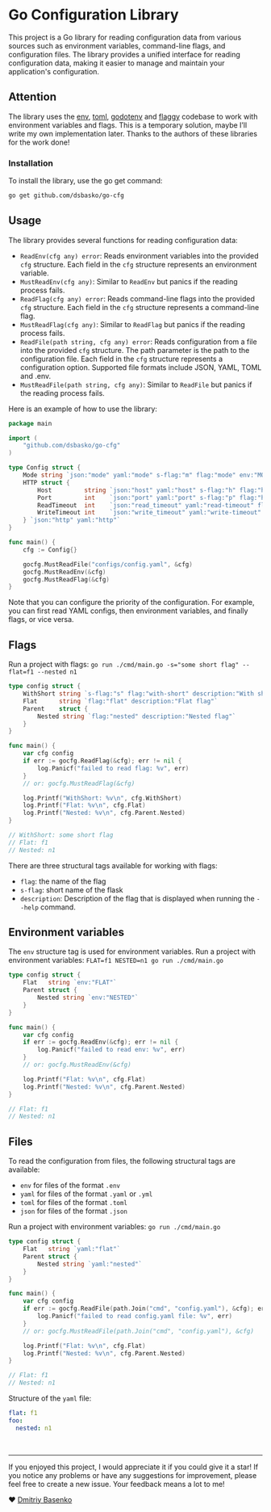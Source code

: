 # Go Configuration Library
This project is a Go library for reading configuration data from various sources such as environment variables, command-line flags, and configuration files. The library provides a unified interface for reading configuration data, making it easier to manage and maintain your application's configuration.  

## Attention
The library uses the [env](https://github.com/caarlos0/env), [toml](https://github.com/BurntSushi/toml), [godotenv](https://github.com/joho/godotenv) and [flaggy](https://github.com/integrii/flaggy) codebase to work with environment variables and flags. This is a temporary solution, maybe I’ll write my own implementation later. Thanks to the authors of these libraries for the work done!

### Installation
To install the library, use the go get command:
```bash
go get github.com/dsbasko/go-cfg
```

## Usage
The library provides several functions for reading configuration data: 

- `ReadEnv(cfg any) error`: Reads environment variables into the provided `cfg` structure. Each field in the `cfg` structure represents an environment variable.  
- `MustReadEnv(cfg any)`: Similar to `ReadEnv` but panics if the reading process fails.  
- `ReadFlag(cfg any) error`: Reads command-line flags into the provided `cfg` structure. Each field in the `cfg` structure represents a command-line flag.  
- `MustReadFlag(cfg any)`: Similar to `ReadFlag` but panics if the reading process fails.  
- `ReadFile(path string, cfg any) error`: Reads configuration from a file into the provided `cfg` structure. The path parameter is the path to the configuration file. Each field in the `cfg` structure represents a configuration option. Supported file formats include JSON, YAML, TOML and .env.
- `MustReadFile(path string, cfg any)`: Similar to `ReadFile` but panics if the reading process fails.

Here is an example of how to use the library:

```go
package main

import (
	"github.com/dsbasko/go-cfg"
)

type Config struct {
	Mode string `json:"mode" yaml:"mode" s-flag:"m" flag:"mode" env:"MODE" description:"mode of the application (dev|prod)"`
	HTTP struct {
		Host         string `json:"host" yaml:"host" s-flag:"h" flag:"http-host" env:"HTTP_HOST"`
		Port         int    `json:"port" yaml:"port" s-flag:"p" flag:"http-port" env:"HTTP_PORT"`
		ReadTimeout  int    `json:"read_timeout" yaml:"read-timeout" flag:"http-read-timeout" env:"HTTP_READ_TIMEOUT"`
		WriteTimeout int    `json:"write_timeout" yaml:"write-timeout" flag:"http-write-timeout" env:"HTTP_WRITE_TIMEOUT"`
	} `json:"http" yaml:"http"`
}

func main() {
	cfg := Config{}

	gocfg.MustReadFile("configs/config.yaml", &cfg)
	gocfg.MustReadEnv(&cfg)
	gocfg.MustReadFlag(&cfg)
}
```

Note that you can configure the priority of the configuration. For example, you can first read YAML configs, then environment variables, and finally flags, or vice versa.

## Flags

Run a project with flags: `go run ./cmd/main.go -s="some short flag" --flat=f1 --nested n1`

```go
type config struct {
	WithShort string `s-flag:"s" flag:"with-short" description:"With short flag"`
	Flat      string `flag:"flat" description:"Flat flag"`
	Parent    struct {
		Nested string `flag:"nested" description:"Nested flag"`
	}
}

func main() {
	var cfg config
	if err := gocfg.ReadFlag(&cfg); err != nil {
		log.Panicf("failed to read flag: %v", err)
	}
	// or: gocfg.MustReadFlag(&cfg)

	log.Printf("WithShort: %v\n", cfg.WithShort)
	log.Printf("Flat: %v\n", cfg.Flat)
	log.Printf("Nested: %v\n", cfg.Parent.Nested)
}

// WithShort: some short flag
// Flat: f1
// Nested: n1
```

There are three structural tags available for working with flags:
- `flag`: the name of the flag
- `s-flag`: short name of the flask
- `description`: Description of the flag that is displayed when running the `--help` command.

## Environment variables

The `env` structure tag is used for environment variables.
Run a project with environment variables: `FLAT=f1 NESTED=n1 go run ./cmd/main.go`

```go
type config struct {
	Flat   string `env:"FLAT"`
	Parent struct {
		Nested string `env:"NESTED"`
	}
}

func main() {
	var cfg config
	if err := gocfg.ReadEnv(&cfg); err != nil {
		log.Panicf("failed to read env: %v", err)
	}
	// or: gocfg.MustReadEnv(&cfg)

	log.Printf("Flat: %v\n", cfg.Flat)
	log.Printf("Nested: %v\n", cfg.Parent.Nested)
}

// Flat: f1
// Nested: n1
```

## Files


To read the configuration from files, the following structural tags are available:
- `env` for files of the format `.env`
- `yaml` for files of the format `.yaml` or `.yml`
- `toml` for files of the format `.toml`
- `json` for files of the format `.json`

Run a project with environment variables: `go run ./cmd/main.go`

```go
type config struct {
	Flat   string `yaml:"flat"`
	Parent struct {
		Nested string `yaml:"nested"`
	}
}

func main() {
	var cfg config
	if err := gocfg.ReadFile(path.Join("cmd", "config.yaml"), &cfg); err != nil {
		log.Panicf("failed to read config.yaml file: %v", err)
	}
	// or: gocfg.MustReadFile(path.Join("cmd", "config.yaml"), &cfg)

	log.Printf("Flat: %v\n", cfg.Flat)
	log.Printf("Nested: %v\n", cfg.Parent.Nested)
}

// Flat: f1
// Nested: n1
```

Structure of the `yaml` file:
```yaml
flat: f1
foo:
  nested: n1
```

<br>

---

If you enjoyed this project, I would appreciate it if you could give it a star! If you notice any problems or have any suggestions for improvement, please feel free to create a new issue. Your feedback means a lot to me!

❤️ [Dmitriy Basenko](https://github.com/dsbasko)
